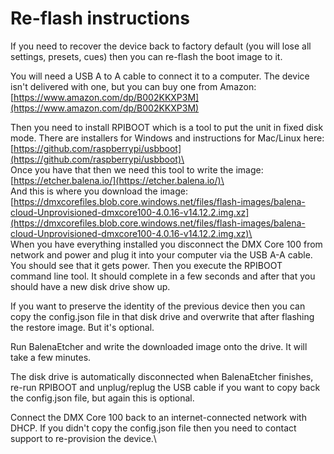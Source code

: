 # Re-flash instructions

If you need to recover the device back to factory default (you will lose all settings, presets, cues) then you can re-flash the boot image to it.

You will need a USB A to A cable to connect it to a computer. The device isn't delivered with one, but you can buy one from Amazon: [https://www.amazon.com/dp/B002KKXP3M](https://www.amazon.com/dp/B002KKXP3M)

Then you need to install RPIBOOT which is a tool to put the unit in fixed disk mode. There are installers for Windows and instructions for Mac/Linux here: [https://github.com/raspberrypi/usbboot](https://github.com/raspberrypi/usbboot)\
\
Once you have that then we need this tool to write the image: [https://etcher.balena.io/](https://etcher.balena.io/)\
\
And this is where you download the image: [https://dmxcorefiles.blob.core.windows.net/files/flash-images/balena-cloud-Unprovisioned-dmxcore100-4.0.16-v14.12.2.img.xz](https://dmxcorefiles.blob.core.windows.net/files/flash-images/balena-cloud-Unprovisioned-dmxcore100-4.0.16-v14.12.2.img.xz)\
\
When you have everything installed you disconnect the DMX Core 100 from network and power and plug it into your computer via the USB A-A cable. You should see that it gets power. Then you execute the RPIBOOT command line tool. It should complete in a few seconds and after that you should have a new disk drive show up.

If you want to preserve the identity of the previous device then you can copy the config.json file in that disk drive and overwrite that after flashing the restore image. But it's optional.

Run BalenaEtcher and write the downloaded image onto the drive. It will take a few minutes.

The disk drive is automatically disconnected when BalenaEtcher finishes, re-run RPIBOOT and unplug/replug the USB cable if you want to copy back the config.json file, but again this is optional.

Connect the DMX Core 100 back to an internet-connected network with DHCP. If you didn't copy the config.json file then you need to contact support to re-provision the device.\

